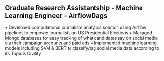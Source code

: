 ## Graduate Research Assistantship - Machine Learning Engineer - AirflowDags

• Developed computational journalism analytics solution using Airflow pipelines to empower journalists on US Presidential Elections
• Managed Mongo databases for easy tracking of what candidates say on social media via their campaign accounts and paid ads
• Implemented machine learning models including SVM & BERT to classify/tag social media data according to its Topic & Civility
